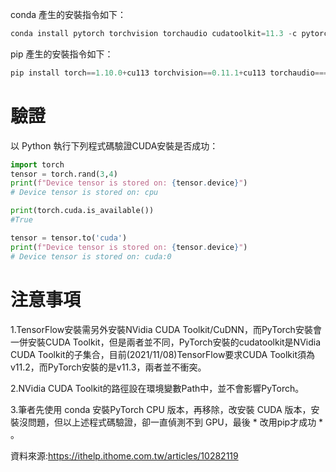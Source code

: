 conda 產生的安裝指令如下：

```js 
conda install pytorch torchvision torchaudio cudatoolkit=11.3 -c pytorch
```

pip 產生的安裝指令如下：

```js 
pip install torch==1.10.0+cu113 torchvision==0.11.1+cu113 torchaudio===0.10.0+cu113 -f https://download.pytorch.org/whl/cu113/torch_stable.html
```
# 驗證

以 Python 執行下列程式碼驗證CUDA安裝是否成功：
```Python
import torch
tensor = torch.rand(3,4)
print(f"Device tensor is stored on: {tensor.device}")
# Device tensor is stored on: cpu

print(torch.cuda.is_available())
#True

tensor = tensor.to('cuda')
print(f"Device tensor is stored on: {tensor.device}")
# Device tensor is stored on: cuda:0
```
# 注意事項

1.TensorFlow安裝需另外安裝NVidia CUDA Toolkit/CuDNN，而PyTorch安裝會一併安裝CUDA Toolkit，但是兩者並不同，PyTorch安裝的cudatoolkit是NVidia CUDA Toolkit的子集合，目前(2021/11/08)TensorFlow要求CUDA Toolkit須為v11.2，而PyTorch安裝的是v11.3，兩者並不衝突。

2.NVidia CUDA Toolkit的路徑設在環境變數Path中，並不會影響PyTorch。

3.筆者先使用 conda 安裝PyTorch CPU 版本，再移除，改安裝 CUDA 版本，安裝沒問題，但以上述程式碼驗證，卻一直偵測不到 GPU，最後 * 改用pip才成功 * 。

資料來源:https://ithelp.ithome.com.tw/articles/10282119
